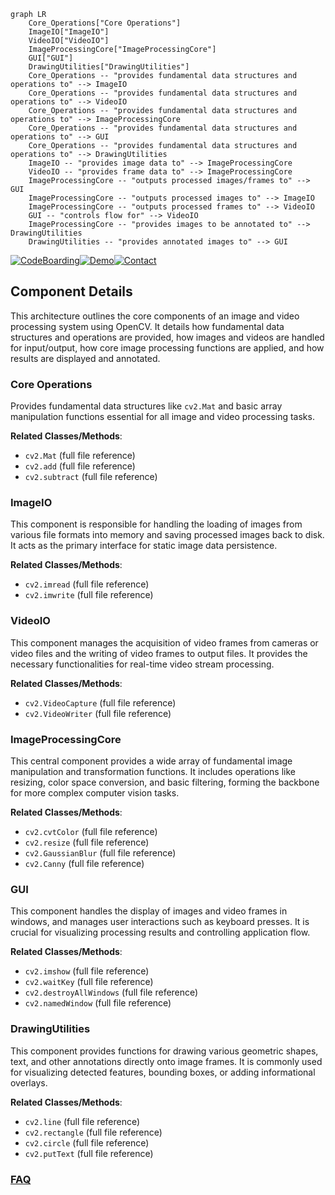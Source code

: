 ```mermaid
graph LR
    Core_Operations["Core Operations"]
    ImageIO["ImageIO"]
    VideoIO["VideoIO"]
    ImageProcessingCore["ImageProcessingCore"]
    GUI["GUI"]
    DrawingUtilities["DrawingUtilities"]
    Core_Operations -- "provides fundamental data structures and operations to" --> ImageIO
    Core_Operations -- "provides fundamental data structures and operations to" --> VideoIO
    Core_Operations -- "provides fundamental data structures and operations to" --> ImageProcessingCore
    Core_Operations -- "provides fundamental data structures and operations to" --> GUI
    Core_Operations -- "provides fundamental data structures and operations to" --> DrawingUtilities
    ImageIO -- "provides image data to" --> ImageProcessingCore
    VideoIO -- "provides frame data to" --> ImageProcessingCore
    ImageProcessingCore -- "outputs processed images/frames to" --> GUI
    ImageProcessingCore -- "outputs processed images to" --> ImageIO
    ImageProcessingCore -- "outputs processed frames to" --> VideoIO
    GUI -- "controls flow for" --> VideoIO
    ImageProcessingCore -- "provides images to be annotated to" --> DrawingUtilities
    DrawingUtilities -- "provides annotated images to" --> GUI
```
[![CodeBoarding](https://img.shields.io/badge/Generated%20by-CodeBoarding-9cf?style=flat-square)](https://github.com/CodeBoarding/CodeBoarding)[![Demo](https://img.shields.io/badge/Try%20our-Demo-blue?style=flat-square)](https://www.codeboarding.org/demo)[![Contact](https://img.shields.io/badge/Contact%20us%20-%20contact@codeboarding.org-lightgrey?style=flat-square)](mailto:contact@codeboarding.org)

## Component Details

This architecture outlines the core components of an image and video processing system using OpenCV. It details how fundamental data structures and operations are provided, how images and videos are handled for input/output, how core image processing functions are applied, and how results are displayed and annotated.

### Core Operations
Provides fundamental data structures like `cv2.Mat` and basic array manipulation functions essential for all image and video processing tasks.


**Related Classes/Methods**:

- `cv2.Mat` (full file reference)
- `cv2.add` (full file reference)
- `cv2.subtract` (full file reference)


### ImageIO
This component is responsible for handling the loading of images from various file formats into memory and saving processed images back to disk. It acts as the primary interface for static image data persistence.


**Related Classes/Methods**:

- `cv2.imread` (full file reference)
- `cv2.imwrite` (full file reference)


### VideoIO
This component manages the acquisition of video frames from cameras or video files and the writing of video frames to output files. It provides the necessary functionalities for real-time video stream processing.


**Related Classes/Methods**:

- `cv2.VideoCapture` (full file reference)
- `cv2.VideoWriter` (full file reference)


### ImageProcessingCore
This central component provides a wide array of fundamental image manipulation and transformation functions. It includes operations like resizing, color space conversion, and basic filtering, forming the backbone for more complex computer vision tasks.


**Related Classes/Methods**:

- `cv2.cvtColor` (full file reference)
- `cv2.resize` (full file reference)
- `cv2.GaussianBlur` (full file reference)
- `cv2.Canny` (full file reference)


### GUI
This component handles the display of images and video frames in windows, and manages user interactions such as keyboard presses. It is crucial for visualizing processing results and controlling application flow.


**Related Classes/Methods**:

- `cv2.imshow` (full file reference)
- `cv2.waitKey` (full file reference)
- `cv2.destroyAllWindows` (full file reference)
- `cv2.namedWindow` (full file reference)


### DrawingUtilities
This component provides functions for drawing various geometric shapes, text, and other annotations directly onto image frames. It is commonly used for visualizing detected features, bounding boxes, or adding informational overlays.


**Related Classes/Methods**:

- `cv2.line` (full file reference)
- `cv2.rectangle` (full file reference)
- `cv2.circle` (full file reference)
- `cv2.putText` (full file reference)




### [FAQ](https://github.com/CodeBoarding/GeneratedOnBoardings/tree/main?tab=readme-ov-file#faq)
